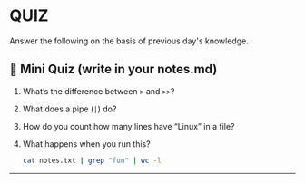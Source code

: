 # QUIZ

Answer the following on the basis of previous day's knowledge.

## 💬 Mini Quiz (write in your notes.md)

1. What’s the difference between `>` and `>>`?
2. What does a pipe (`|`) do?
3. How do you count how many lines have “Linux” in a file?
4. What happens when you run this?

   ```bash
   cat notes.txt | grep "fun" | wc -l
   ```

---

